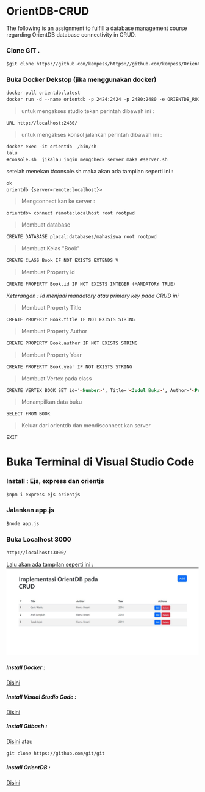 # OrientDB-CRUD
The following is an assignment to fulfill a database management course regarding OrientDB database connectivity in CRUD.

### Clone GIT .
```markdown
$git clone https://github.com/kempess/https://github.com/kempess/OrientDB-CRUD.git
```
### Buka Docker Dekstop (jika menggunakan docker)
```markdown
docker pull orientdb:latest
docker run -d --name orientdb -p 2424:2424 -p 2480:2480 -e ORIENTDB_ROOT_PASSWORD=rootpwd orientdb
```
> untuk mengakses studio tekan perintah dibawah ini :
 ```markdown
URL http://localhost:2480/
```
> untuk mengakses konsol jalankan perintah dibawah ini :
```markdown
docker exec -it orientdb  /bin/sh
lalu
#console.sh  jikalau ingin mengcheck server maka #server.sh
```
setelah menekan #console.sh maka akan ada tampilan seperti ini :
```markdown
ok
orientdb {server=remote:localhost}>   
```
> Mengconnect kan ke server :
```markdown
orientdb> connect remote:localhost root rootpwd 
```
> Membuat database
```markdown
CREATE DATABASE plocal:databases/mahasiswa root rootpwd
```
> Membuat Kelas "Book"
```markdown
CREATE CLASS Book IF NOT EXISTS EXTENDS V
```
> Membuat Property id
```markdown
CREATE PROPERTY Book.id IF NOT EXISTS INTEGER (MANDATORY TRUE)
```
_Keterangan : Id menjadi mandatory atau primary key pada CRUD ini_
> Membuat Property Title
```markdown
CREATE PROPERTY Book.title IF NOT EXISTS STRING
```
> Membuat Property Author
```markdown
CREATE PROPERTY Book.author IF NOT EXISTS STRING
```
> Membuat Property Year
```markdown
CREATE PROPERTY Book.year IF NOT EXISTS STRING
```
> Membuat Vertex pada class
```markdown
CREATE VERTEX BOOK SET id='<Number>', Title='<Judul Buku>', Author='<Penulis Buku', year='<Tahun>'
```
> Menampilkan data buku
```markdown
SELECT FROM BOOK
```
> Keluar dari orientdb dan mendisconnect kan server
```markdown
EXIT
```
# Buka Terminal di Visual Studio Code
### Install : Ejs, express dan orientjs
```markdown
$npm i express ejs orientjs 
```
### Jalankan app.js
```markdown
$node app.js
```
### Buka Localhost 3000
```markdown
http://localhost:3000/
```
Lalu akan ada tampilan seperti ini :
![Image of Screenshoot](https://github.com/kempess/OrientDB-CRUD/blob/master/img/Sample.jpeg)



##### Install Docker :
[Disini](https://www.docker.com/)

##### Install Visual Studio Code :
[Disini](https://code.visualstudio.com/)

##### Install Gitbash :
[Disini](https://git-scm.com/downloads)
atau
```markdown
git clone https://github.com/git/git
```

##### Install OrientDB :
[Disini](https://orientdb.org/download)

